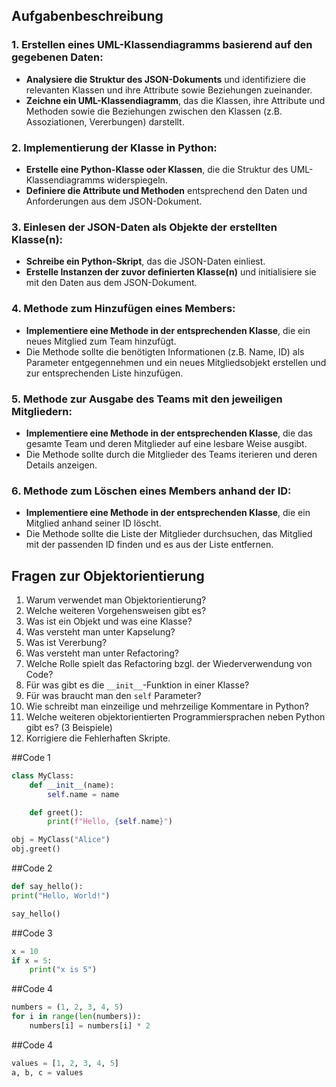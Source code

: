 ## Aufgabenbeschreibung

### 1. Erstellen eines UML-Klassendiagramms basierend auf den gegebenen Daten:
- **Analysiere die Struktur des JSON-Dokuments** und identifiziere die relevanten Klassen und ihre Attribute sowie Beziehungen zueinander.
- **Zeichne ein UML-Klassendiagramm**, das die Klassen, ihre Attribute und Methoden sowie die Beziehungen zwischen den Klassen (z.B. Assoziationen, Vererbungen) darstellt.

### 2. Implementierung der Klasse in Python:
- **Erstelle eine Python-Klasse oder Klassen**, die die Struktur des UML-Klassendiagramms widerspiegeln.
- **Definiere die Attribute und Methoden** entsprechend den Daten und Anforderungen aus dem JSON-Dokument.

### 3. Einlesen der JSON-Daten als Objekte der erstellten Klasse(n):
- **Schreibe ein Python-Skript**, das die JSON-Daten einliest.
- **Erstelle Instanzen der zuvor definierten Klasse(n)** und initialisiere sie mit den Daten aus dem JSON-Dokument.

### 4. Methode zum Hinzufügen eines Members:
- **Implementiere eine Methode in der entsprechenden Klasse**, die ein neues Mitglied zum Team hinzufügt.
- Die Methode sollte die benötigten Informationen (z.B. Name, ID) als Parameter entgegennehmen und ein neues Mitgliedsobjekt erstellen und zur entsprechenden Liste hinzufügen.

### 5. Methode zur Ausgabe des Teams mit den jeweiligen Mitgliedern:
- **Implementiere eine Methode in der entsprechenden Klasse**, die das gesamte Team und deren Mitglieder auf eine lesbare Weise ausgibt.
- Die Methode sollte durch die Mitglieder des Teams iterieren und deren Details anzeigen.

### 6. Methode zum Löschen eines Members anhand der ID:
- **Implementiere eine Methode in der entsprechenden Klasse**, die ein Mitglied anhand seiner ID löscht.
- Die Methode sollte die Liste der Mitglieder durchsuchen, das Mitglied mit der passenden ID finden und es aus der Liste entfernen.




## Fragen zur Objektorientierung

1. Warum verwendet man Objektorientierung?
2. Welche weiteren Vorgehensweisen gibt es?
3. Was ist ein Objekt und was eine Klasse?
4. Was versteht man unter Kapselung?
5. Was ist Vererbung?
6. Was versteht man unter Refactoring?
7. Welche Rolle spielt das Refactoring bzgl. der Wiederverwendung von Code?
8. Für was gibt es die `__init__`-Funktion in einer Klasse?
9. Für was braucht man den `self` Parameter?
10. Wie schreibt man einzeilige und mehrzeilige Kommentare in Python?
11. Welche weiteren objektorientierten Programmiersprachen neben Python gibt es? (3 Beispiele)
12. Korrigiere die Fehlerhaften Skripte.

##Code 1
```python
class MyClass:
    def __init__(name):
        self.name = name

    def greet():
        print(f"Hello, {self.name}")

obj = MyClass("Alice")
obj.greet()
```


##Code 2
```python
def say_hello():
print("Hello, World!")  

say_hello()
```


##Code 3 
```python
x = 10
if x = 5:   
    print("x is 5")
```


##Code 4
```python
numbers = (1, 2, 3, 4, 5) 
for i in range(len(numbers)):
    numbers[i] = numbers[i] * 2
```


##Code 4
```python
values = [1, 2, 3, 4, 5]
a, b, c = values
```
